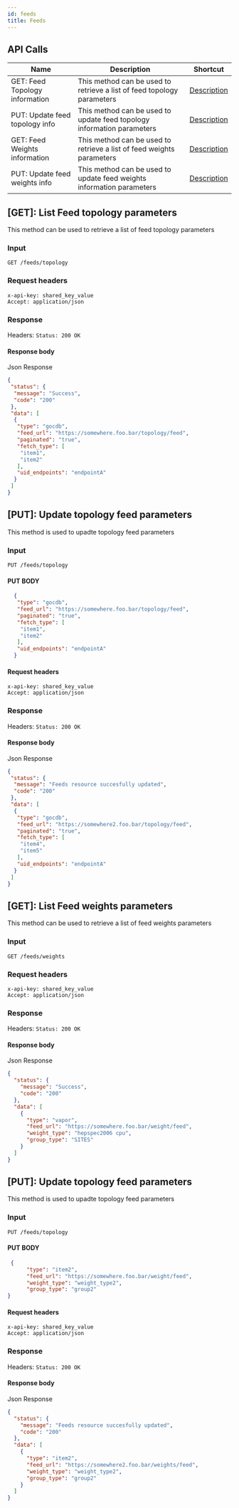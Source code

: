 ```yaml
---
id: feeds
title: Feeds
---
```

## API Calls

| Name                                  | Description                                                                     | Shortcut           |
| ------------------------------------- | ------------------------------------------------------------------------------- | ------------------ |
| GET: Feed Topology information   | This method can be used to retrieve a list of feed topology parameters         | [ Description](#1) |
| PUT: Update feed topology info | This method can be used to update feed topology information parameters | [ Description](#2) |
| GET: Feed Weights information   | This method can be used to retrieve a list of feed weights parameters         | [ Description](#3) |
| PUT: Update feed weights info | This method can be used to update feed weights information parameters | [ Description](#4) |

<a id='1'></a>

## [GET]: List Feed topology parameters

This method can be used to retrieve a list of feed topology parameters

### Input

```
GET /feeds/topology
```


### Request headers

```
x-api-key: shared_key_value
Accept: application/json
```

### Response

Headers: `Status: 200 OK`

#### Response body

Json Response

```json
{
 "status": {
  "message": "Success",
  "code": "200"
 },
 "data": [
  {
   "type": "gocdb",
   "feed_url": "https://somewhere.foo.bar/topology/feed",
   "paginated": "true",
   "fetch_type": [
    "item1",
    "item2"
   ],
   "uid_endpoints": "endpointA"
  }
 ]
}
```

<a id='2'></a>

## [PUT]: Update topology feed parameters
This method is used to upadte topology feed parameters

### Input

```
PUT /feeds/topology
```

#### PUT BODY
```json
  {
   "type": "gocdb",
   "feed_url": "https://somewhere.foo.bar/topology/feed",
   "paginated": "true",
   "fetch_type": [
    "item1",
    "item2"
   ],
   "uid_endpoints": "endpointA"
  }
```

#### Request headers

```
x-api-key: shared_key_value
Accept: application/json
```

### Response

Headers: `Status: 200 OK`

#### Response body

Json Response

```json
{
 "status": {
  "message": "Feeds resource succesfully updated",
  "code": "200"
 },
 "data": [
  {
   "type": "gocdb",
   "feed_url": "https://somewhere2.foo.bar/topology/feed",
   "paginated": "true",
   "fetch_type": [
    "item4",
    "item5"
   ],
   "uid_endpoints": "endpointA"
  }
 ]
}
```


<a id='3'></a>

## [GET]: List Feed weights parameters

This method can be used to retrieve a list of feed weights parameters

### Input

```
GET /feeds/weights
```


### Request headers

```
x-api-key: shared_key_value
Accept: application/json
```

### Response

Headers: `Status: 200 OK`

#### Response body

Json Response

```json
{
  "status": {
    "message": "Success",
    "code": "200"
  },
  "data": [
    {
      "type": "vapor",
      "feed_url": "https://somewhere.foo.bar/weight/feed",
      "weight_type": "hepspec2006 cpu",
      "group_type": "SITES"
    }
  ]
}
```

<a id='2'></a>

## [PUT]: Update topology feed parameters
This method is used to upadte topology feed parameters

### Input

```
PUT /feeds/topology
```

#### PUT BODY
```json
 {
      "type": "item2",
      "feed_url": "https://somewhere.foo.bar/weight/feed",
      "weight_type": "weight_type2",
      "group_type": "group2"
}
```

#### Request headers

```
x-api-key: shared_key_value
Accept: application/json
```

### Response

Headers: `Status: 200 OK`

#### Response body

Json Response

```json
{
  "status": {
    "message": "Feeds resource succesfully updated",
    "code": "200"
  },
  "data": [
    {
      "type": "item2",
      "feed_url": "https://somewhere2.foo.bar/weights/feed",
      "weight_type": "weight_type2",
      "group_type": "group2"
    }
  ]
}
```

